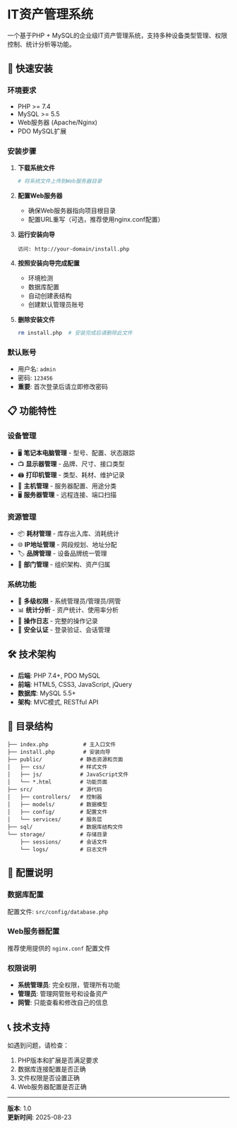 # IT资产管理系统

一个基于PHP + MySQL的企业级IT资产管理系统，支持多种设备类型管理、权限控制、统计分析等功能。

## 🚀 快速安装

### 环境要求
- PHP >= 7.4
- MySQL >= 5.5
- Web服务器 (Apache/Nginx)
- PDO MySQL扩展

### 安装步骤

1. **下载系统文件**
   ```bash
   # 将系统文件上传到Web服务器目录
   ```

2. **配置Web服务器**
   - 确保Web服务器指向项目根目录
   - 配置URL重写（可选，推荐使用nginx.conf配置）

3. **运行安装向导**
   ```
   访问: http://your-domain/install.php
   ```
   
4. **按照安装向导完成配置**
   - 环境检测
   - 数据库配置
   - 自动创建表结构
   - 创建默认管理员账号

5. **删除安装文件**
   ```bash
   rm install.php  # 安装完成后请删除此文件
   ```

### 默认账号
- 用户名: `admin`
- 密码: `123456`
- **重要**: 首次登录后请立即修改密码

## 📋 功能特性

### 设备管理
- 🖥️ **笔记本电脑管理** - 型号、配置、状态跟踪
- 📺 **显示器管理** - 品牌、尺寸、接口类型
- 🖨️ **打印机管理** - 类型、耗材、维护记录
- 🏢 **主机管理** - 服务器配置、用途分类
- 🖥️ **服务器管理** - 远程连接、端口扫描

### 资源管理
- 📦 **耗材管理** - 库存出入库、消耗统计
- 🌐 **IP地址管理** - 网段规划、地址分配
- 🏷️ **品牌管理** - 设备品牌统一管理
- 🏢 **部门管理** - 组织架构、资产归属

### 系统功能
- 👥 **多级权限** - 系统管理员/管理员/网管
- 📊 **统计分析** - 资产统计、使用率分析
- 📝 **操作日志** - 完整的操作记录
- 🔐 **安全认证** - 登录验证、会话管理

## 🛠️ 技术架构

- **后端**: PHP 7.4+, PDO MySQL
- **前端**: HTML5, CSS3, JavaScript, jQuery
- **数据库**: MySQL 5.5+
- **架构**: MVC模式, RESTful API

## 📁 目录结构

```
├── index.php           # 主入口文件
├── install.php         # 安装向导
├── public/            # 静态资源和页面
│   ├── css/           # 样式文件
│   ├── js/            # JavaScript文件
│   └── *.html         # 功能页面
├── src/               # 源代码
│   ├── controllers/   # 控制器
│   ├── models/        # 数据模型
│   ├── config/        # 配置文件
│   └── services/      # 服务层
├── sql/               # 数据库结构文件
└── storage/           # 存储目录
    ├── sessions/      # 会话文件
    └── logs/          # 日志文件
```

## 🔧 配置说明

### 数据库配置
配置文件: `src/config/database.php`

### Web服务器配置
推荐使用提供的 `nginx.conf` 配置文件

### 权限说明
- **系统管理员**: 完全权限，管理所有功能
- **管理员**: 管理网管账号和设备资产
- **网管**: 只能查看和修改自己的信息

## 📞 技术支持

如遇到问题，请检查：
1. PHP版本和扩展是否满足要求
2. 数据库连接配置是否正确
3. 文件权限是否设置正确
4. Web服务器配置是否正确

---

**版本**: 1.0  
**更新时间**: 2025-08-23